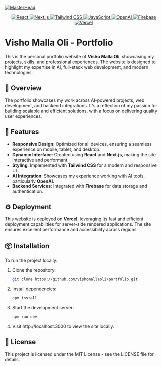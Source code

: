 [![MasterHead](https://github.com/vishomallaoli/portfolio_website/blob/main/src/assets/github_repo_banner.png?raw=true)](https://vishomallaoli.com)
<p align="center">
  <a href="https://reactjs.org/" target="_blank">
    <img src="https://img.shields.io/badge/-React-61DAFB?logo=react&logoColor=white&style=flat-square" alt="React"/>
  </a>
  <a href="https://nextjs.org/" target="_blank">
    <img src="https://img.shields.io/badge/-Next.js-000000?logo=next.js&logoColor=white&style=flat-square" alt="Next.js"/>
  </a>
  <a href="https://tailwindcss.com/" target="_blank">
    <img src="https://img.shields.io/badge/-Tailwind%20CSS-38B2AC?logo=tailwind-css&logoColor=white&style=flat-square" alt="Tailwind CSS"/>
  </a>
  <a href="https://developer.mozilla.org/en-US/docs/Web/JavaScript" target="_blank">
    <img src="https://img.shields.io/badge/-JavaScript-F7DF1E?logo=javascript&logoColor=black&style=flat-square" alt="JavaScript"/>
  </a>
  <a href="https://openai.com/" target="_blank">
    <img src="https://img.shields.io/badge/-OpenAI-412991?logo=openai&logoColor=white&style=flat-square" alt="OpenAI"/>
  </a>
  <a href="https://firebase.google.com/" target="_blank">
    <img src="https://img.shields.io/badge/-Firebase-FFCA28?logo=firebase&logoColor=black&style=flat-square" alt="Firebase"/>
  </a>
  <a href="https://vercel.com/" target="_blank">
    <img src="https://img.shields.io/badge/-Vercel-000000?logo=vercel&logoColor=white&style=flat-square" alt="Vercel"/>
  </a>
</p>

# Visho Malla Oli - Portfolio

This is the personal portfolio website of **Visho Malla Oli**, showcasing my projects, skills, and professional experiences. The website is designed to highlight my expertise in AI, full-stack web development, and modern technologies.

## 🚀 Overview

The portfolio showcases my work across AI-powered projects, web development, and backend integrations. It's a reflection of my passion for building scalable and efficient solutions, with a focus on delivering quality user experiences.

## 🌟 Features

- **Responsive Design**: Optimized for all devices, ensuring a seamless experience on mobile, tablet, and desktop.
- **Dynamic Interface**: Created using **React** and **Next.js**, making the site interactive and performant.
- **Styling**: Implemented with **Tailwind CSS** for a modern and responsive UI.
- **AI Integration**: Showcases my experience working with AI tools, particularly **OpenAI**.
- **Backend Services**: Integrated with **Firebase** for data storage and authentication.
  
## ⚙️ Deployment

This website is deployed on **Vercel**, leveraging its fast and efficient deployment capabilities for server-side rendered applications. The site ensures excellent performance and accessibility across regions.

## 📦 Installation

To run the project locally:

1. Clone the repository:
   ```bash
   git clone https://github.com/vishomallaoli/portfolio.git
   ```

2. Install dependencies:

    ```bash
    npm install
    ```


3. Start the development server:

    ```bash
    npm run dev
    ```


4. Visit http://localhost:3000 to view the site locally.

## 📄 License

This project is licensed under the MIT License - see the LICENSE file for details.
